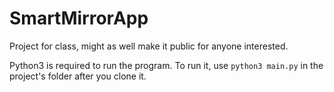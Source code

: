 # SmartMirrorApp
Project for class, might as well make it public for anyone interested.

Python3 is required to run the program. To run it, use `python3 main.py` in the project's folder after you clone it.
